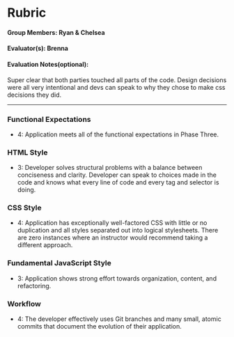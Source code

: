 # Rubric

#### Group Members: Ryan & Chelsea  
#### Evaluator(s): Brenna
#### Evaluation Notes(optional):
  Super clear that both parties touched all parts of the code. Design decisions were all very intentional and devs can speak to why they chose to make css decisions they did. 

***

### Functional Expectations

- 4: Application meets all of the functional expectations in Phase Three.

### HTML Style

- 3:  Developer solves structural problems with a balance between conciseness and clarity. Developer can speak to choices made in the code and knows what every line of code and every tag and selector is doing.

### CSS Style

- 4: Application has exceptionally well-factored CSS with little or no duplication and all styles separated out into logical stylesheets. There are zero instances where an instructor would recommend taking a different approach.

### Fundamental JavaScript Style

- 3: Application shows strong effort towards organization, content, and refactoring.

### Workflow

- 4: The developer effectively uses Git branches and many small, atomic commits that document the evolution of their application.
